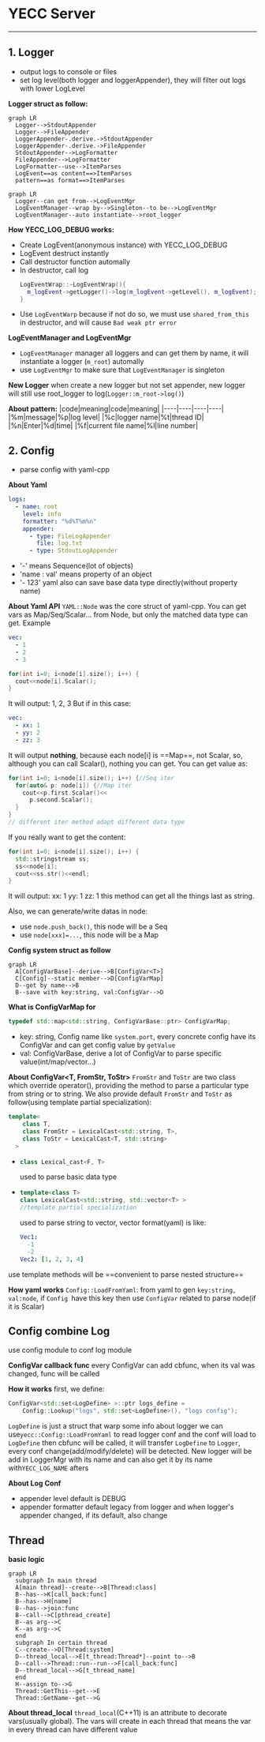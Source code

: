 # YECC Server
---
## 1. Logger
- output logs to console or files
- set log level(both logger and loggerAppender), they will filter out logs with lower LogLevel

**Logger struct as follow:**
```mermaid
graph LR
  Logger-->StdoutAppender
  Logger-->FileAppender
  LoggerAppender-.derive.->StdoutAppender
  LoggerAppender-.derive.->FileAppender
  StdoutAppender-->LogFormatter
  FileAppender-->LogFormatter
  LogFormatter--use-->ItemParses
  LogEvent==as content==>ItemParses
  pattern==as format==>ItemParses
```
```mermaid
graph LR
  Logger--can get from-->LogEventMgr
  LogEventManager--wrap by-->Singleton--to be-->LogEventMgr
  LogEventManager--auto instantiate-->root_logger
```

**How YECC_LOG_DEBUG works:**
- Create LogEvent(anonymous instance) with YECC_LOG_DEBUG
- LogEvent destruct instantly
- Call destructor function automally
- In destructor, call log
  ```cpp
  LogEventWrap::~LogEventWrap(){
    m_logEvent->getLogger()->log(m_logEvent->getLevel(), m_logEvent);
  }
  ```
- Use `LogEventWarp` because if not do so, we must use `shared_from_this` in destructor, and will cause `Bad weak ptr error`

**LogEventManager and LogEventMgr**
- `LogEventManager` manager all loggers and can get them by name, it will instantiate a logger (`m_root`) automally
- use `LogEventMgr` to make sure that `LogEventManager` is singleton

**New Logger**
when create a new logger but not set appender, new logger will still use root_logger to log(`Logger::m_root->log()`)
  
**About pattern:**
|code|meaning|code|meaning|
|----|----|----|----|
|%m|message|%p|log level|
|%c|logger name|%t|thread ID|
|%n|Enter|%d|time|
|%f|current file name|%l|line number|

## 2. Config
- parse config with yaml-cpp

**About Yaml**
```yaml
logs:
  - name: root
    level: info
    formatter: "%d%T%m%n"
    appender:
      - type: FileLogAppender
        file: log.txt
      - type: StdoutLogAppender
```
- '\-' means Sequence(lot of objects)
- 'name : val' means property of an object
- '\- 123' yaml also can save base data type directly(without property name) 

**About Yaml API**
`YAML::Node` was the core struct of yaml-cpp. You can get vars as Map/Seq/Scalar... from Node, but only the matched data type can get. 
Example
```yaml
vec:
  - 1
  - 2
  - 3
```
```cpp
for(int i=0; i<node[i].size(); i++) {
  cout<<node[i].Scalar();
}
```
It will output: 1, 2, 3
But if in this case:
```yaml
vec:
  - xx: 1
  - yy: 2
  - zz: 3
```
It will output **nothing**, because each node[i] is ==Map==, not Scalar, so, although you can call Scalar(), nothing you can get.
You can get value as:
```cpp
for(int i=0; i<node[i].size(); i++) {//Seq iter
  for(auto& p: node[i]) {//Map iter
    cout<<p.first.Scalar()<<
      p.second.Scalar();
  }
}
// different iter method adapt different data type
```
If you really want to get the content:
```cpp
for(int i=0; i<node[i].size(); i++) {
  std::stringstream ss;
  ss<<node[i];
  cout<<ss.str()<<endl;
}
```
It will output: 
xx: 1
yy: 1
zz: 1
this method can get all the things last as string.

Also, we can generate/write datas in node:
- use `node.push_back()`, this node will be a Seq
- use `node[xxx]=...`, this node will be a Map

**Config system struct as follow**
```mermaid
graph LR
  A[ConfigVarBase]--derive-->B[ConfigVar<T>]
  C[Config]--static member-->D[ConfigVarMap]
  D--get by name-->B
  B--save with key:string, val:ConfigVar-->D
```
**What is ConfigVarMap for**
```cpp
typedef std::map<std::string, ConfigVarBase::ptr> ConfigVarMap;
```
- key: string, Config name like `system.port`, every concrete config have its ConfigVar and can get config value by `getValue`
- val: ConfigVarBase, derive a lot of ConfigVar to parse specific value(int/map/vector...)

**About ConfigVar<T, FromStr, ToStr\>**
`FromStr` and `ToStr` are two class which override operator(), providing the method to parse a particular type from string or to string. We also provide default `FromStr` and `ToStr` as follow(using template partial specialization):
```cpp
template<
    class T, 
    class FromStr = LexicalCast<std::string, T>, 
    class ToStr = LexicalCast<T, std::string>
  >
```
- ```cpp 
  class Lexical_cast<F, T>
  ```
  used to parse basic data type
- ```cpp
  template<class T>
  class LexicalCast<std::string, std::vector<T> >
  //template partial specialization
  ```
  used to parse string to vector, vector format(yaml) is like:
  ```yaml
  Vec1:
    -1
    -2
  Vec2: [1, 2, 3, 4]
  ```
use template methods will be ==convenient to parse nested structure==
  
**How yaml works**
`Config::LoadFromYaml`: from yaml to gen `key:string, val:node`, if `Config `have this key then use `ConfigVar` related to parse node(if it is Scalar)

## Config combine Log
use config module to conf log module

**ConfigVar callback func**
every ConfigVar can add cbfunc, when its val was changed, func will be called

**How it works**
first, we define:
```cpp
ConfigVar<std::set<LogDefine> >::ptr logs_define = 
    Config::Lookup("logs", std::set<LogDefine>(), "logs config");
```
`LogDefine` is just a struct that warp some info about logger
we can use`yecc::Config::LoadFromYaml` to read logger conf and the conf will load to `LogDefine`
then cbfunc will be called, it will transfer `LogDefine` to `Logger`, every conf change(add/modify/delete) will be detected. New logger will be add in LoggerMgr with its name and can also get it by its name with`YECC_LOG_NAME` afters

**About Log Conf**
- appender level default is DEBUG
- appender formatter default legacy from logger and when logger's appender changed, if its default, also change

## Thread
**basic logic**
```mermaid
graph LR
  subgraph In main thread
  A[main thread]--create-->B[Thread:class]
  B--has-->K[call_back:func]
  B--has-->H[name]
  B--has-->join:func
  B--call-->C[pthread_create]
  B--as arg-->C
  K--as arg-->C
  end
  subgraph In certain thread
  C--create-->D[Thread:system]
  D--thread_local-->E[t_thread:Thread*]--point to-->B
  D--call-->Thread::run--run-->F[call_back:func]
  D--thread_local-->G[t_thread_name]
  end
  H--assign to-->G
  Thread::GetThis--get-->E
  Thread::GetName--get-->G
```
**About thread_local**
`thread_local`(C++11) is an attribute to decorate vars(usually global). The vars will create in each thread that means the var in every thread can have different value